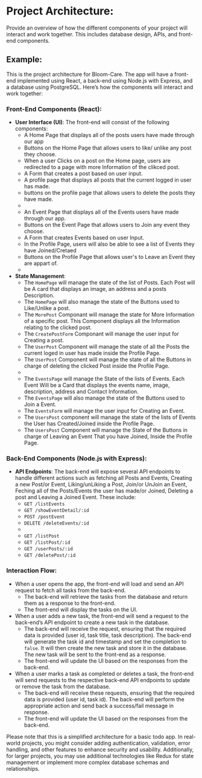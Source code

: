 # Project Architecture: 

Provide an overview of how the different components of your project will interact and work together. This includes database design, APIs, and front-end components.

## Example: 
This is the project architecture for Bloom-Care. The app will have a front-end implemented using React, a back-end using Node.js with Express, and a database using PostgreSQL. Here’s how the components will interact and work together:

### Front-End Components (React):
* **User Interface (UI)**: The front-end will consist of the following components:
   *  A Home Page that displays all of the posts users have made through our app
   *  Buttons on the Home Page that allows users to like/ unlike any post they choose.
   *  When a user Clicks on a post on the Home page, users are redirected to a page with more Information of the clikced post. 
   *  A Form that creates a post based on user input.
   *  A profile page that displays all posts that the current logged in user has made.
   *  buttons on the profile page that allows users to delete the posts they have made.
   *  
   *  An Event Page that displays all of the Events users have made through our app.
   *  Buttons on the Event Page that allows users to Join any event they choose.
   *  A Form that creates Events based on user Input.
   *  In the Profile Page, users will also be able to see a list of Events they have Joined/Cretaed
   *  Buttons on the Profile Page that allows user's to Leave an Event they are appart of.
   *
* **State Management**:
   *  The `HomePage` will manage the state of the list of Posts. Each Post will be A card that displays an image, an address and a posts Description.
   *  The `HomePage` will also manage the state of the Buttons used to Like/Unlike a post.
   *  The `MorePost` Componant will manage the state for More Information of a specific post. This Component displays all the Information relating to the clicked post.
   *  The `CreatePostForm` Componant will manage the user input for Creating a post.
   *  The `UserPost` Component will manage the state of all the Posts the current loged in user has made inside the Profile Page.
   *  The `UserPost` Component will manage the state of all the Buttons in charge of deleting the clicked Post inside the Profile Page.
   *  
   *  The `EventsPage` will manage the State of the lists of Events. Each Event Will be a Card that displays the events name, image, description, address and Contact Information.
   *  The `EventsPage` will also manage the state of the Buttons used to Join a Event.
   *  The `EventsForm` will manage the user input for Creating an Event.
   *  The `UsersPost` component will manage the state of the lists of Events the User has Created/Joined inside the Profile Page.
   *  The `UsersPost` Component will manage the State of the Buttons in charge of Leaving an Event That you have Joined, Inside the Profile Page. 

### Back-End Components (Node.js with Express):
* **API Endpoints**: The back-end will expose several API endpoints to handle different actions such as fetching all Posts and Events, Creating a new Post/or Event, Liking/unLiking a Post, Join/or UnJoin an Event, Feching all of the Posts/Events the user has made/or Joined, Deleting a post and Leaving a Joined Event. These include:
    * `GET /listEvents`
    * `GET /showEventDetail/:id`
    * `POST /postEvent`
    * `DELETE /deleteEvents/:id`
    * 
    * `GET /listPost`
    * `GET /listPost/:id`
    * `GET /userPosts/:id`
    * `GET /deletePost/:id`
### Interaction Flow:
* When a user opens the app, the front-end will load and send an API request to fetch all tasks from the back-end. 
    * The back-end will retrieve the tasks from the database and return them as a response to the front-end.
    * The front-end will display the tasks on the UI.
* When a user adds a new task, the front-end will send a request to the back-end’s API endpoint to create a new task in the database.
    * The back-end will receive the request, ensuring that the required data is provided (user id, task title, task description). The back-end will generate the task id and timestamp and set the completion to `false`. It will then create the new task and store it in the database. The new task will be sent to the front-end as a response.
    * The front-end will update the UI based on the responses from the back-end.
* When a user marks a task as completed or deletes a task, the front-end will send requests to the respective back-end API endpoints to update or remove the task from the database.
    * The back-end will receive these requests, ensuring that the required data is provided (user id, task id). The back-end will perform the appropriate action and send back a success/fail message in response.
    * The front-end will update the UI based on the responses from the back-end.

Please note that this is a simplified architecture for a basic todo app. In real-world projects, you might consider adding authentication, validation, error handling, and other features to enhance security and usability. Additionally, for larger projects, you may use additional technologies like Redux for state management or implement more complex database schemas and relationships.
